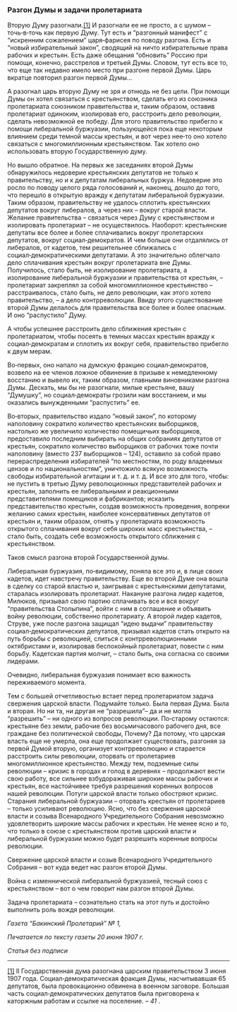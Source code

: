 ### Разгон Думы и задачи пролетариата

Вторую Думу разогнали.[[1]](#_ftn1) И разогнали ее не просто, а с шумом – точь‑в‑точь как первую Думу. Тут есть и “разгонный манифест” с “искренним сожалением” царя‑фарисея по поводу разгона. Есть и “новый избирательный закон”, сводящий на ничто избирательные права рабочих и крестьян. Есть даже обещания “обновить” Россию при помощи, конечно, расстрелов и третьей Думы. Словом, тут есть все то, что еще так недавно имело место при разгоне первой Думы. Царь вкратце повторил разгон первой Думы…

А разогнал царь вторую Думу не зря и отнюдь не без цели. При помощи Думы он хотел связаться с крестьянством, сделать его из союзника пролетариата союзником правительства и, таким образом, оставив пролетариат одиноким, изолировав его, расстроить дело революции, сделать невозможной ее победу. Для этого правительство прибегло к помощи либеральной буржуазии, пользующейся пока еще некоторым влиянием среди темной массы крестьян, и вот через нее‑то оно хотело связаться с многомиллионным крестьянством. Так хотело оно использовать вторую Государственную думу.

Но вышло обратное. На первых же заседаниях второй Думы обнаружилось недоверие крестьянских депутатов не только к правительству, но и к депутатам либеральных буржуа. Недоверие это росло по поводу целого ряда голосований и, наконец, дошло до того, что перешло в открытую вражду к депутатам либеральной буржуазии. Таким образом, правительству не удалось сплотить крестьянских депутатов вокруг либералов, а через них – вокруг старой власти. Желание правительства – связаться через Думу с крестьянством и изолировать пролетариат – не осуществилось. Наоборот: крестьянские депутаты все более и более сплачивались вокруг пролетарских депутатов, вокруг социал‑демократов. И чем больше они отдалялись от либералов, от кадетов, тем решительнее сближались с социал‑демократическими депутатами. А это значительно облегчало дело сплачивания крестьян вокруг пролетариата вне Думы. Получилось, стало быть, не изолирование пролетариата, а изолирование либеральной буржуазии и правительства от крестьян, – пролетариат закреплял за собой многомиллионное крестьянство – расстраивалось, стало быть, не дело революции, как этого хотело правительство, – а дело контрреволюции. Ввиду этого существование второй Думы делалось для правительства все более и более опасным. И оно “распустило” Думу.

А чтобы успешнее расстроить дело сближения крестьян с пролетариатом, чтобы посеять в темных массах крестьян вражду к социал‑демократам и сплотить их вокруг себя, правительство прибегло к двум мерам.

Во‑первых, оно напало на думскую фракцию социал‑демократов, возвело на ее членов ложное обвинение в призыве к немедленному восстанию и вывело их, таким образом, главными виновниками разгона Думы. Дескать, мы бы не разогнали, милые крестьяне, вашу “Думушку”, но социал‑демократы грозили нам восстанием, и мы оказались вынужденными “распустить” ее.

Во‑вторых, правительство издало “новый закон”, по которому наполовину сократило количество крестьянских выборщиков, настолько же увеличило количество помещичьих выборщиков, предоставило последним выбирать на общих собраниях депутатов от крестьян, сократило количество выборщиков от рабочих тоже почти наполовину (вместо 237 выборщиков – 124), оставило за собой право перераспределения избирателей “по местностям, по роду владеемых цензов и по национальностям”, уничтожило всякую возможность свободы избирательной агитации и т. д. и т. д. И все это для того, чтобы: не пустить в третью Думу революционных представителей рабочих и крестьян, заполнить ее либеральными и реакционными представителями помещиков и фабрикантов; исказить представительство крестьян, создав возможность проведения, вопреки желанию самих крестьян, наиболее консервативных депутатов от крестьян и, таким образом, отнять у пролетариата возможность открытого сплачивания вокруг себя широких масс крестьянства, – стало быть, создать себе возможность открытого сближения с крестьянством.

Таков смысл разгона второй Государственной думы.

Либеральная буржуазия, по‑видимому, поняла все это и, в лице своих кадетов, идет навстречу правительству. Еще во второй Думе она вошла в сделку со старой властью и, заигрывая с крестьянскими депутатами, старалась изолировать пролетариат. Накануне разгона лидер кадетов, Милюков, призывал свою партию сплачивать все и вся вокруг “правительства Столыпина”, войти с ним в соглашение и объявить войну революции, собственно пролетариату. А второй лидер кадетов, Струве, уже после разгона защищал “идею выдачи” правительству социал‑демократических депутатов, призывал кадетов стать открыто на путь борьбы с революцией, слиться с контрреволюционными октябристами и, изолировав беспокойный пролетариат, повести с ним борьбу. Кадетская партия молчит, – стало быть, она согласна со своими лидерами.

Очевидно, либеральная буржуазия понимает всю важность переживаемого момента.

Тем с большей отчетливостью встает перед пролетариатом задача свержения царской власти. Подумайте только. Была первая Дума. Была и вторая. Но ни та, ни другая не “разрешила”– да и не могла “разрешить” – ни одного из вопросов революции. По‑старому остаются: крестьяне без земли, рабочие без восьмичасового рабочего дня, все граждане без политической свободы, Почему? Да потому, что царская власть еще не умерла, она еще продолжает существовать, разгоняя за первой Думой вторую, организует контрреволюцию и старается расстроить силы революции, оторвать от пролетариев многомиллионное крестьянство. Между тем, подземные силы революции – кризис в городах и голод в деревнях – продолжают вести свою работу, все сильнее взбудораживая широкие массы рабочих и крестьян, все настойчивее требуя разрешения коренных вопросов нашей революции. Потуги царской власти только обостряют кризис. Старания либеральной буржуазии – оторвать крестьян от пролетариев – только усиливают революцию. Ясно, что без свержения царской власти и созыва Всенародного Учредительного Собрания невозможно удовлетворить широкие массы рабочих и крестьян. Не менее ясно и то, что только в союзе с крестьянством против царский власти и либеральной буржуазии можно будет разрешить коренные вопросы революции.

Свержение царской власти и созыв Всенародного Учредительного Собрания – вот куда ведет нас разгон второй Думы.

Война с изменнической либеральной буржуазией, тесный союз с крестьянством – вот о чем говорит нам разгон второй Думы.

Задача пролетариата – сознательно стать на этот путь и достойно выполнить роль вождя революции.

_Газета “Бакинский Пролетарий” №_ _1,_

_Печатается по тексту газеты 20 июня 1907_ _г._

_Статья без подписи_

  

---

[[1]](#_ftnref1) II Государственная дума разогнана царским правительством 3 июня 1907 года. Социал‑демократическая фракция Думы, насчитывавшая 65 депутатов, была провокационно обвинена в военном заговоре. Большая часть социал‑демократических депутатов была приговорена к каторжным работам и ссылке на поселение. – _41_ .